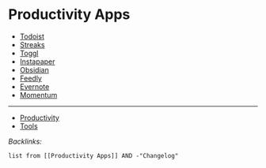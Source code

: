 # Productivity Apps

* [Todoist](../../3-Resources/Tools/Productivity%20Tools/Todoist.md)
* [Streaks](../../3-Resources/Tools/iOS%20Apps/Streaks.md)
* [Toggl](../../3-Resources/Tools/Productivity%20Tools/Toggl.md)
* [Instapaper](../../3-Resources/Tools/PKM%20Tools/Instapaper.md)
* [Obsidian](../../3-Resources/Tools/PKM%20Tools/Obsidian/Obsidian.md)
* [Feedly](../../3-Resources/Tools/PKM%20Tools/Feedly.md)
* [Evernote](../../3-Resources/Tools/PKM%20Tools/Evernote.md)
* [Momentum](../../3-Resources/Tools/Web%20Browsers/Browser%20Extensions/Momentum.md)

---

* [Productivity](../MOCs/Productivity.md)
* [Tools](../../3-Resources/Tools/Tools.md)

*Backlinks:*

````dataview
list from [[Productivity Apps]] AND -"Changelog"
````
